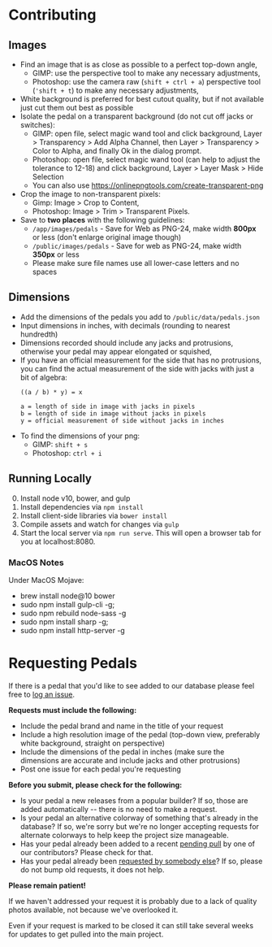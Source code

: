 # Contributing

## Images

-   Find an image that is as close as possible to a perfect top-down angle,
    -   GIMP: use the perspective tool to make any necessary adjustments,
    -   Photoshop: use the camera raw (`shift + ctrl + a`) perspective tool (`'shift + t`) to make any necessary adjustments,
-   White background is preferred for best cutout quality, but if not available just cut them out best as possible
-   Isolate the pedal on a transparent background (do not cut off jacks or switches):
    -   GIMP: open file, select magic wand tool and click background, Layer > Transparency > Add Alpha Channel, then Layer > Transparency > Color to Alpha, and finally Ok in the dialog prompt.
    -   Photoshop: open file, select magic wand tool (can help to adjust the tolerance to 12-18) and click background, Layer > Layer Mask > Hide Selection
    -   You can also use https://onlinepngtools.com/create-transparent-png
-   Crop the image to non-transparent pixels:
    -   Gimp: Image > Crop to Content,
    -   Photoshop: Image > Trim > Transparent Pixels.
-   Save to **two places** with the following guidelines:
    -   `/app/images/pedals` - Save for Web as PNG-24, make width **800px** or less (don't enlarge original image though)
    -   `/public/images/pedals` - Save for web as PNG-24, make width **350px** or less
    -   Please make sure file names use all lower-case letters and no spaces

## Dimensions

-   Add the dimensions of the pedals you add to `/public/data/pedals.json`
-   Input dimensions in inches, with decimals (rounding to nearest hundredth)
-   Dimensions recorded should include any jacks and protrusions, otherwise your pedal may appear elongated or squished,
-   If you have an official measurement for the side that has no protrusions, you can find the actual measurement of the side with jacks with just a bit of algebra:
    ```
    ((a / b) * y) = x

    a = length of side in image with jacks in pixels
    b = length of side in image without jacks in pixels
    y = official measurement of side without jacks in inches
    ```
-   To find the dimensions of your png:
    -   GIMP: `shift + s`
    -   Photoshop: `ctrl + i`


## Running Locally

0. Install node v10, bower, and gulp
1. Install dependencies via `npm install`
2. Install client-side libraries via `bower install`
3. Compile assets and watch for changes via `gulp`
4. Start the local server via `npm run serve`. This will open a browser tab for you at localhost:8080.

### MacOS Notes

Under MacOS Mojave:

-   brew install node@10 bower
-   sudo npm install gulp-cli -g;
-   sudo npm rebuild node-sass -g
-   sudo npm install sharp -g;
-   sudo npm install http-server -g

# Requesting Pedals

If there is a pedal that you'd like to see added to our database please feel free to [log an issue](https://github.com/PedalPlayground/PedalPlayground.github.io/issues).

**Requests must include the following:**

-   Include the pedal brand and name in the title of your request
-   Include a high resolution image of the pedal (top-down view, preferably white background, straight on perspective)
-   Include the dimensions of the pedal in inches (make sure the dimensions are accurate and include jacks and other protrusions)
-   Post one issue for each pedal you're requesting

**Before you submit, please check for the following:**

-   Is your pedal a new releases from a popular builder?  If so, those are added automatically -- there is no need to make a request.
-   Is your pedal an alternative colorway of something that's already in the database?  If so, we're sorry but we're no longer accepting requests for alternate colorways to help keep the project size manageable.
-   Has your pedal already been added to a recent [pending pull](https://github.com/PedalPlayground/PedalPlayground.github.io/pulls) by one of our contributors?  Please check for that.
-   Has your pedal already been [requested by somebody else](https://github.com/PedalPlayground/PedalPlayground.github.io/issues)?  If so, please do not bump old requests, it does not help.

**Please remain patient!**  

If we haven't addressed your request it is probably due to a lack of quality photos available, not because we've overlooked it.

Even if your request is marked to be closed it can still take several weeks for updates to get pulled into the main project.
